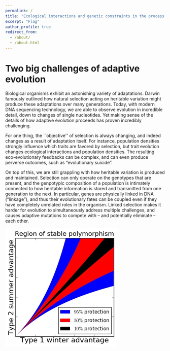```yaml
---
permalink: /
title: "Ecological interactions and genetic constraints in the process of adaptive evolution"
excerpt: "Flag"
author_profile: true
redirect_from: 
  - /about/
  - /about.html
---
```


Two big challenges of adaptive evolution
======

Biological organisms exhibit an astonishing variety of adaptations. Darwin famously outlined how natural selection acting on heritable variation might produce these adaptations over many generations. Today, with modern DNA sequencing technology, we are able to observe evolution in incredible detail, down to changes of single nucleotides. Yet making sense of the details of how adaptive evolution proceeds has proven incredibly challenging. 

For one thing, the ``objective'' of selection is always changing, and indeed changes as a result of adaptation itself. For instance, population densities strongly influence which traits are favored by selection, but trait evolution changes ecological interactions and population densities. The resulting eco-evolutionary feedbacks can be complex, and can even produce perverse outcomes, such as “evolutionary suicide”.

On top of this, we are still grappling with how heritable variation is produced and maintained. Selection can only operate on the genotypes that are present, and the genpotypic composition of a population is intimately connected to how heritable information is stored and transmitted from one generation to the next. In particular, genes are physically linked in DNA (“linkage”), and thus their evolutionary fates can be coupled even if they have completely unrelated roles in the organism. Linked selection makes it harder for evolution to simultaneously address multiple challenges, and causes adaptive mutations to compete with – and potentially eliminate – each other.
 

![Title text](/images/coex.jpg)






























